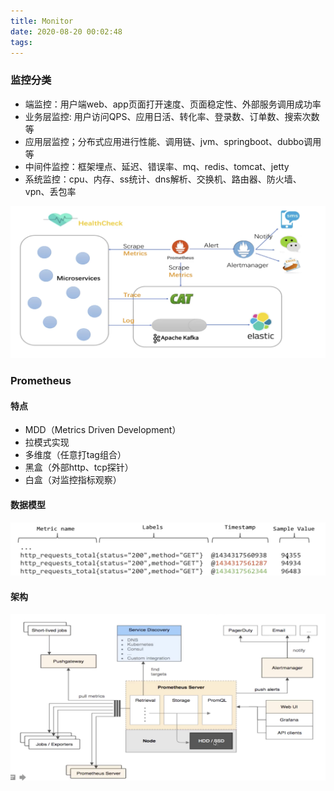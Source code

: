 ```yaml
---
title: Monitor
date: 2020-08-20 00:02:48
tags:
---
```


### 监控分类

- 端监控：用户端web、app页面打开速度、页面稳定性、外部服务调用成功率
- 业务层监控: 用户访问QPS、应用日活、转化率、登录数、订单数、搜索次数等
- 应用层监控；分布式应用进行性能、调用链、jvm、springboot、dubbo调用等
- 中间件监控：框架埋点、延迟、错误率、mq、redis、tomcat、jetty
- 系统监控：cpu、内存、ss统计、dns解析、交换机、路由器、防火墙、vpn、丢包率



![image-20200820000820349](Monitor/image-20200820000820349.png)

### Prometheus

#### 特点

- MDD（Metrics Driven Development）
- 拉模式实现
- 多维度（任意打tag组合）
- 黑盒（外部http、tcp探针）
- 白盒（对监控指标观察）



#### 数据模型

![image-20200820001701671](Monitor/image-20200820001701671.png)



#### 架构

![image-20200820001741951](Monitor/image-20200820001741951.png)


